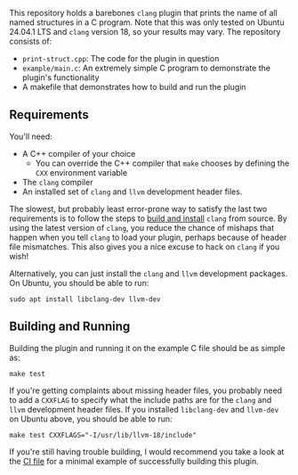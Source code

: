 This repository holds a barebones `clang` plugin that prints the name of all named structures in a C program.
Note that this was only tested on Ubuntu 24.04.1 LTS and `clang` version 18, so your results may vary.
The repository consists of:

- `print-struct.cpp`: The code for the plugin in question
- `example/main.c`: An extremely simple C program to demonstrate the plugin's functionality
- A makefile that demonstrates how to build and run the plugin

## Requirements

You'll need:
- A C++ compiler of your choice
  - You can override the C++ compiler that `make` chooses by defining the `CXX` environment variable
- The `clang` compiler
- An installed set of `clang` and `llvm` development header files.

The slowest, but probably least error-prone way to satisfy the last two requirements is to follow the steps to [build and install](https://clang.llvm.org/get_started.html) `clang` from source.
By using the latest version of `clang`, you reduce the chance of mishaps that happen when you tell `clang` to load your plugin, perhaps because of header file mismatches. This also gives you
a nice excuse to hack on `clang` if you wish!

Alternatively, you can just install the `clang` and `llvm` development packages. On Ubuntu, you should be able to run:

```
sudo apt install libclang-dev llvm-dev
```

## Building and Running

Building the plugin and running it on the example C file should be as simple as:

```
make test
```

If you're getting complaints about missing header files, you probably need to add a `CXXFLAG` to specify what the include paths are for the `clang` and `llvm` development header files. If you installed
`libclang-dev` and `llvm-dev` on Ubuntu above, you should be able to run:

```
make test CXXFLAGS="-I/usr/lib/llvm-18/include"
```

If you're still having trouble building, I would recommend you take a look at the [CI file](/.github/workflows/ci.yml) for a minimal example of successfully building this plugin.
